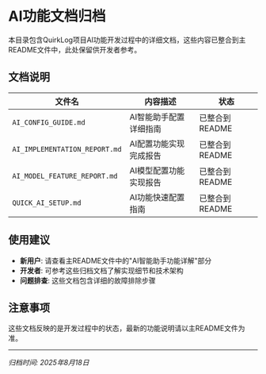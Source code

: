 # AI功能文档归档

本目录包含QuirkLog项目AI功能开发过程中的详细文档，这些内容已整合到主README文件中，此处保留供开发者参考。

## 文档说明

| 文件名 | 内容描述 | 状态 |
|--------|----------|------|
| `AI_CONFIG_GUIDE.md` | AI智能助手配置详细指南 | 已整合到README |
| `AI_IMPLEMENTATION_REPORT.md` | AI配置功能实现完成报告 | 已整合到README |
| `AI_MODEL_FEATURE_REPORT.md` | AI模型配置功能实现报告 | 已整合到README |
| `QUICK_AI_SETUP.md` | AI功能快速配置指南 | 已整合到README |

## 使用建议

- **新用户**: 请查看主README文件中的"AI智能助手功能详解"部分
- **开发者**: 可参考这些归档文档了解实现细节和技术架构
- **问题排查**: 这些文档包含详细的故障排除步骤

## 注意事项

这些文档反映的是开发过程中的状态，最新的功能说明请以主README文件为准。

---
*归档时间: 2025年8月18日*
